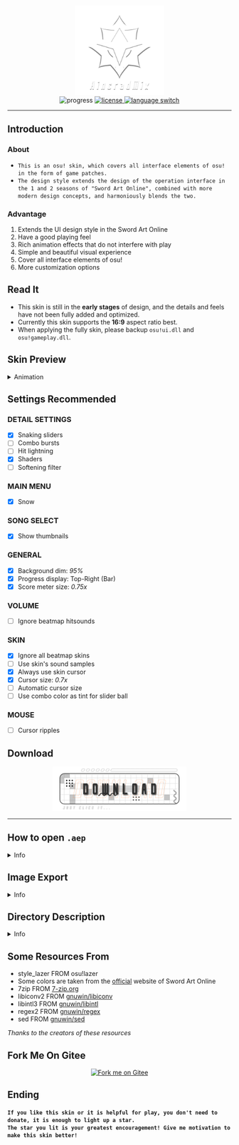 <div align="center">
  <img src="https://raw.githubusercontent.com/Sendevia/sendevia.github.io/master/assets/images/s0_logo.png" width="200" alt="project_logo">
</div>

<div align="center">
  <img src="https://img.shields.io/badge/Progress-20%25-orange?style=flat-square" alt="progress">
  <a href="https://github.com/Sendevia/AincradMix/blob/master/LICENSE">
    <img src="https://img.shields.io/github/license/Sendevia/AincradMix.svg?color=%23FF005A&style=popout-square" alt="license">
  </a>
  <a href="https://github.com/Sendevia/AincradMix/blob/master/README.MD">
    <img src="https://img.shields.io/badge/切换为-中文-%23131313.svg?style=flat-square" alt="language switch">
  </a>
</div>

---

## Introduction

### About

- `This is an osu! skin, which covers all interface elements of osu! in the form of game patches.`
- `The design style extends the design of the operation interface in the 1 and 2 seasons of "Sword Art Online", combined with more modern design concepts, and harmoniously blends the two.`

### Advantage

1. Extends the UI design style in the Sword Art Online
2. Have a good playing feel
3. Rich animation effects that do not interfere with play
4. Simple and beautiful visual experience
5. Cover all interface elements of osu!
6. More customization options

## Read It

- This skin is still in the **early stages** of design, and the details and feels have not been fully added and optimized.
- Currently this skin supports the **16:9** aspect ratio best.
- When applying the fully skin, please backup `osu!ui.dll` and `osu!gameplay.dll`.

## Skin Preview

<details>
  <summary>Animation</summary>
<!--
<div align="center">
  <img src="https://raw.githubusercontent.com/Sendevia/sendevia.github.io/master/assets/images/s1_hit_circle_0.gif" width="220">
  <img src="https://raw.githubusercontent.com/Sendevia/sendevia.github.io/master/assets/images/s1_hit_circle_100_k.gif" width="220">
  <img src="https://raw.githubusercontent.com/Sendevia/sendevia.github.io/master/assets/images/s1_hit_circle_300.gif" width="220">
</div>
<div align="center">
  <img src="https://raw.githubusercontent.com/Sendevia/sendevia.github.io/master/assets/images/s1_hit_circle_300_g.gif" width="220">
  <img src="https://raw.githubusercontent.com/Sendevia/sendevia.github.io/master/assets/images/s1_hit_circle_300_k.gif" width="220">
</div>
-->
</details>

## Settings Recommended

### DETAIL SETTINGS

- [x] Snaking sliders
- [ ] Combo bursts
- [ ] Hit lightning
- [x] Shaders
- [ ] Softening filter

### MAIN MENU

- [x] Snow

### SONG SELECT

- [x] Show thumbnails

### GENERAL

- [x] Background dim: _95%_
- [x] Progress display: Top-Right (Bar)
- [x] Score meter size: _0.75x_

### VOLUME

- [ ] Ignore beatmap hitsounds

### SKIN

- [x] Ignore all beatmap skins
- [ ] Use skin's sound samples
- [x] Always use skin cursor
- [x] Cursor size: _0.7x_
- [ ] Automatic cursor size
- [ ] Use combo color as tint for slider ball

### MOUSE

- [ ] Cursor ripples

## Download

<div align="center">
  <a href="https://github.com/Sendevia/AincradMix/releases">
    <img src="https://raw.githubusercontent.com/Sendevia/sendevia.github.io/master/assets/images/s0_button_download_1_en.png" width="300" alt="download">
  </a>
</div>

---

## How to open `.aep`

<details>
  <summary>Info</summary>
  
### **Notice：**

1. Recommended using `Adobe After Effects CC2019 (16.0)` or newer.
2. You **must** have the following plugins, scripts and fonts:

#### Plugins

[Saber]  
Trapcode Suite

#### Scripts

[Duik]  
[GridGuide]

#### Fonts

[SAO-UI]  
[KD-Tramcar]  
[Aller]  
Century Gothic

</details>

## Image Export

<details>
  <summary>Info</summary>

1.  Image export format `PNG`, channel `RGB+Alpha`, name set to composite name.
2.  Animation export format `.PNG（sequence)`, aisle `RGB+Alpha`, use the composite frame number, the name is set to `Synthetic name`, remove the file name **`_[#]`** suffix **.（Be careful, `_[#]`instead of`-[#]`or`[#]`.）**

</details>

## Directory Description

<details>
  <summary>Info</summary>

```
┌─animation───────────── Optional animation
│
├─bin─────────────────── Referenced third-party programs
│
├─core────────────────── Main part
│
├─extra───────────────── Extended part
│  ├─mcosu
│  ├─osu
│  │  ├─animation─────── Replacement options for animation
│  │  ├─core──────────── Replacement options for main part
│  │  └─cursor────────── Replacement options for cursor
│  │      ├─style_hollow
│  │      │  ├─color_blue
│  │      │  ├─color_green
│  │      │  ├─color_orange
│  │      │  ├─color_pink
│  │      │  ├─color_red
│  │      │  └─color_white
│  │      ├─style_point
│  │      │  ├─color_blue
│  │      │  ├─color_green
│  │      │  ├─color_orange
│  │      │  ├─color_pink
│  │      │  └─color_red
│  │      └─style_round
│  │          ├─color_blue
│  │          ├─color_green
│  │          ├─color_orange
│  │          ├─color_pink
│  │          └─color_red
│  └─osulazer
│
├─optimize────────────── Optimization options for main part
│  ├─catch
│  ├─mania
│  ├─std
│  └─taiko
│
├─patch───────────────── Optional resource patch
│  ├─patch_play
│  └─patch_ui
│
├─project─────────────── Skin source files
│  ├─animation
│  ├─core
│  ├─cursor
│  ├─optimize
│  │  ├─catch
│  │  └─std
│  ├─other
│  ├─patch
│  │  ├─patch_play
│  │  └─patch_ui
│  └─psd
│
└─sfx─────────────────── Optional sound effects
    ├─style_amix
    └─style_lazer
```

</details>

## Some Resources From

- style_lazer FROM osu!lazer
- Some colors are taken from the [official] website of Sword Art Online
- 7zip FROM [7-zip.org]
- libiconv2 FROM [gnuwin/libiconv]
- libintl3 FROM [gnuwin/libintl]
- regex2 FROM [gnuwin/regex]
- sed FROM [gnuwin/sed]

_Thanks to the creators of these resources_

## Fork Me On Gitee

<div align="center">
  <a href="https://gitee.com/sendevia/AincradMix">
    <img src="https://gitee.com/sendevia/AincradMix/widgets/widget_6.svg?color=ff711e" width="200" alt="Fork me on Gitee">
  </a>
</div>

## Ending

**`If you like this skin or it is helpful for play, you don't need to donate, it is enough to light up a star.`**  
 **`The star you lit is your greatest encouragement! Give me motivation to make this skin better! `**

<!-- links -->

[saber]: https://www.videocopilot.net/blog/2016/03/new-plug-in-saber-now-available-100-free/
[duik]: https://rainboxprod.coop/en/tools/duik/duik-download/
[gridguide]: https://aescripts.com/gridguide-for-after-effects/
[sao-ui]: https://fontmeme.com/fonts/sao-ui-font/
[kd-tramcar]: https://fontmeme.com/fonts/kd-tramcar-font/
[aller]: https://fontmeme.com/fonts/aller-font/
[official]: https://www.swordart-online.net/
[7-zip.org]: https://www.7-zip.org/
[gnuwin/libiconv]: http://gnuwin32.sourceforge.net/packages/libiconv.htm
[gnuwin/libintl]: http://gnuwin32.sourceforge.net/packages/libintl.htm
[gnuwin/regex]: http://gnuwin32.sourceforge.net/packages/regex.htm
[gnuwin/sed]: http://gnuwin32.sourceforge.net/packages/sed.htm

<!--
    ___    _                           ____  ____
   /   |  (_)___  ______________ _____/ /  |/  (_)  __
  / /| | / / __ \/ ___/ ___/ __ `/ __  / /|_/ / / |/_/
 / ___ |/ / / / / /__/ /  / /_/ / /_/ / /  / / />  <
/_/  |_/_/_/ /_/\___/_/   \__,_/\__,_/_/  /_/_/_/|_|

-->
